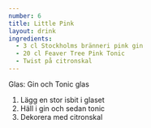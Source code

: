 ```yaml
---
number: 6
title: Little Pink
layout: drink
ingredients: 
  - 3 cl Stockholms bränneri pink gin
  - 20 cl Feaver Tree Pink Tonic
  - Twist på citronskal
---
```


Glas: Gin och Tonic glas

1) Lägg en stor isbit i glaset
2) Häll i gin och sedan tonic   
3) Dekorera med citronskal